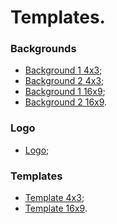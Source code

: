 # Templates.

### Backgrounds

- [Background 1 4x3](backgrounds/base_page_1_4x3.png);
- [Background 2 4x3](backgrounds/base_page_2_4x3.png);
- [Background 1 16x9](backgrounds/base_page_1_16x9.png);
- [Background 2 16x9](backgrounds/base_page_2_16x9.png).

### Logo

- [Logo](logo/logo.png);

### Templates

- [Template 4x3](template_4x3.odp);
- [Template 16x9](template_16x9.odp).
